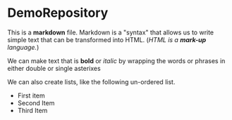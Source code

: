 # DemoRepository

This is a **markdown** file. Markdown is a "syntax" that allows us to write simple text that can be transformed into HTML. (*HTML is a **mark-up** language.*)

We can make text that is **bold** or *italic* by wrapping the words or phrases in either double or single asterixes

We can also create lists, like the following un-ordered list.

- First item
- Second Item
- Third Item
